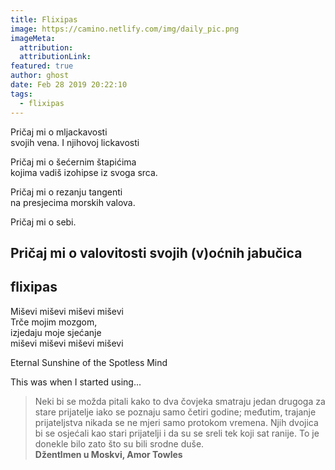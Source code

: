 ```yaml
---
title: Flixipas
image: https://camino.netlify.com/img/daily_pic.png
imageMeta:
  attribution:
  attributionLink:
featured: true
author: ghost
date: Feb 28 2019 20:22:10
tags:
  - flixipas
---
```


Pričaj mi o mljackavosti   
svojih vena. I njihovoj lickavosti

Pričaj mi o šećernim štapićima  
kojima vadiš izohipse iz svoga srca.

Pričaj mi o rezanju tangenti  
na presjecima morskih valova. 

Pričaj mi o sebi.

Pričaj mi o valovitosti svojih (v)oćnih jabučica
-----
flixipas 
-----

Miševi miševi miševi miševi  
Trče mojim mozgom,   
izjedaju moje sjećanje  
miševi miševi miševi miševi

Eternal Sunshine of the Spotless Mind

This was when I started using...

>Neki bi se možda pitali kako to dva čovjeka smatraju jedan drugoga za
stare prijatelje iako se poznaju samo četiri godine; međutim, trajanje
prijateljstva nikada se ne mjeri samo protokom vremena. Njih dvojica bi 
se osjećali kao stari prijatelji i da su se sreli tek koji sat ranije. 
To je donekle bilo zato što su bili srodne duše.  
**Džentlmen u Moskvi, Amor Towles** 
